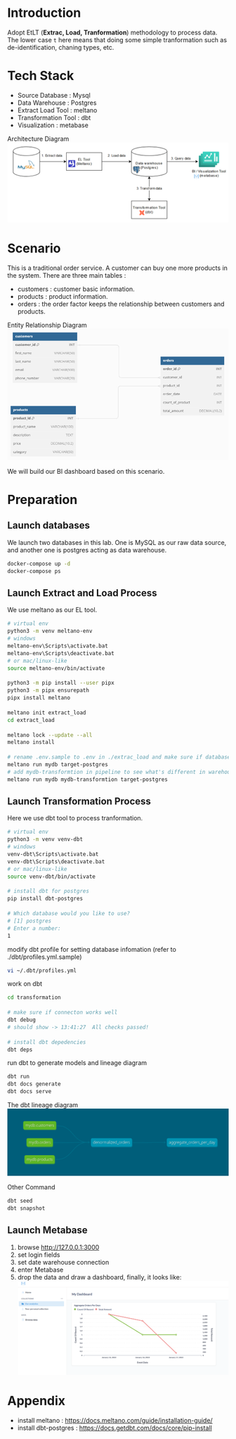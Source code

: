 # Introduction 
Adopt EtLT (**Extrac, Load, Tranformation**) methodology to process data.
The lower case `t` here means that doing some simple tranformation such as de-identification, chaning types, etc.

# Tech Stack
- Source Database : Mysql
- Data Warehouse : Postgres
- Extract Load Tool : meltano
- Transformation Tool : dbt
- Visualization : metabase


Architecture Diagram
![Alt text](/images/architecture.png)

# Scenario
This is a traditional order service. A customer can buy one more products in the system. There are three main tables : 
- customers : customer basic information.
- products : product information.
- orders : the order factor keeps the relationship between customers and products.

Entity Relationship Diagram
![Alt text](/images/ERD.png)

We will build our BI dashboard based on this scenario.

# Preparation

## Launch databases
We launch two databases in this lab. One is MySQL as our raw data source, and another one is postgres acting as data warehouse.
```sh
docker-compose up -d
docker-compose ps
```

## Launch Extract and Load Process
We use meltano as our EL tool.

```sh
# virtual env
python3 -m venv meltano-env
# windows
meltano-env\Scripts\activate.bat
meltano-env\Scripts\deactivate.bat
# or mac/linux-like
source meltano-env/bin/activate

python3 -m pip install --user pipx
python3 -m pipx ensurepath
pipx install meltano

meltano init extract_load
cd extract_load

meltano lock --update --all
meltano install

# rename .env.sample to .env in ./extrac_load and make sure if database variables is correct
meltano run mydb target-postgres
# add mydb-transformtion in pipeline to see what's different in warehouse
meltano run mydb mydb-transformtion target-postgres

```


## Launch Transformation Process
Here we use dbt tool to process tranformation.

```sh
# virtual env
python3 -m venv venv-dbt
# windows
venv-dbt\Scripts\activate.bat
venv-dbt\Scripts\deactivate.bat
# or mac/linux-like
source venv-dbt/bin/activate

# install dbt for postgres
pip install dbt-postgres

# Which database would you like to use?
# [1] postgres
# Enter a number: 
1
```
 modify dbt profile for setting database infomation (refer to ./dbt/profiles.yml.sample)
 ```sh
 vi ~/.dbt/profiles.yml
 ```

work on dbt
 ```sh
cd transformation
 
# make sure if connecton works well
dbt debug
# should show -> 13:41:27  All checks passed!

# install dbt depedencies
dbt deps
 ```

run dbt to generate models and lineage diagram
```sh
dbt run
dbt docs generate
dbt docs serve
```
The dbt lineage diagram
![Alt text](/images/dbt_lineage.png)

Other Command
```sh
dbt seed
dbt snapshot
```

## Launch Metabase
1. browse http://127.0.0.1:3000
2. set login fields
3. set date warehouse connection
4. enter Metabase
5. drop the data and draw a dashboard, finally, it looks like:
![Alt text](/images/metabase.png)

# Appendix

- install meltano : https://docs.meltano.com/guide/installation-guide/
- install dbt-postgres : https://docs.getdbt.com/docs/core/pip-install
